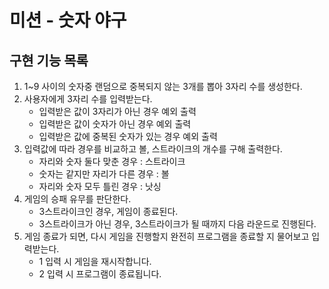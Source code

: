 # 미션 - 숫자 야구

##  구현 기능 목록
1. 1~9 사이의 숫자중 랜덤으로 중복되지 않는 3개를 뽑아 3자리 수를 생성한다.
2. 사용자에게 3자리 수를 입력받는다.
    * 입력받은 값이 3자리가 아닌 경우 예외 출력
    * 입력받은 값이 숫자가 아닌 경우 예외 출력
    * 입력받은 값에 중복된 숫자가 있는 경우 예외 출력
3. 입력값에 따라 경우를 비교하고 볼, 스트라이크의 개수를 구해 출력한다.
    * 자리와 숫자 둘다 맞춘 경우 : 스트라이크
    * 숫자는 같지만 자리가 다른 경우 : 볼
    * 자리와 숫자 모두 틀린 경우 : 낫싱
4. 게임의 승패 유무를 판단한다.
    * 3스트라이크인 경우, 게임이 종료된다.
    * 3스트라이크가 아닌 경우, 3스트라이크가 될 때까지 다음 라운드로 진행된다.
5. 게임 종료가 되면, 다시 게임을 진행할지 완전히 프로그램을 종료할 지 물어보고 입력받는다.
    * 1 입력 시 게임을 재시작합니다.
    * 2 입력 시 프로그램이 종료됩니다.